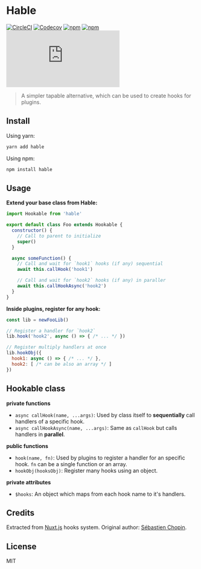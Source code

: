 # Hable

[![CircleCI](https://img.shields.io/circleci/project/github/pi0/hable.svg?style=flat-square)](https://circleci.com/gh/pi0/hable)
[![Codecov](https://img.shields.io/codecov/c/github/pi0/hable.svg?style=flat-square)](https://codecov.io/gh/pi0/hable)
[![npm](https://img.shields.io/npm/v/hable.svg?style=flat-square)](https://www.npmjs.com/package/hable)
[![npm](https://img.shields.io/npm/dt/hable.svg?style=flat-square)](https://www.npmjs.com/package/hable)
[![size](http://img.badgesize.io/https://unpkg.com/hable/dist/hable.cjs.min.js?compression=gzip&style=flat-square)](https://unpkg.com/hable)

> A simpler tapable alternative, which can be used to create hooks for plugins.

## Install

Using yarn:

```bash
yarn add hable
```

Using npm:

```bash
npm install hable
```

## Usage

**Extend your base class from Hable:**

```js
import Hookable from 'hable'

export default class Foo extends Hookable {
  constructor() {
    // Call to parent to initialize
    super()
  }

  async someFunction() {
    // Call and wait for `hook1` hooks (if any) sequential
    await this.callHook('hook1')

    // Call and wait for `hook2` hooks (if any) in paraller
    await this.callHookAsync('hook2')
  }
}
```

**Inside plugins, register for any hook:**

```js
const lib = newFooLib()

// Register a handler for `hook2`
lib.hook('hook2', async () => { /* ... */ })

// Register multiply handlers at once
lib.hookObj({
  hook1: async () => { /* ... */ },
  hook2: [ /* can be also an array */ ]
})
```

## Hookable class

**private functions**

* `async callHook(name, ...args)`: Used by class itself to **sequentially** call handlers of a specific hook.
* `async callHookAsync(name, ...args)`: Same as `callHook` but calls handlers in **parallel**.

**public functions**

* `hook(name, fn)`: Used by plugins to register a handler for an specific hook. `fn` can be a single function or an array.
* `hookObj(hooksObj)`: Register many hooks using an object.

**private attributes**

* `$hooks`: An object which maps from each hook name to it's handlers.

## Credits

Extracted from [Nuxt.js](github.com/nuxt/nuxt.js) hooks system. Original author: [Sébastien Chopin](https://github.com/Atinux).

## License

MIT
